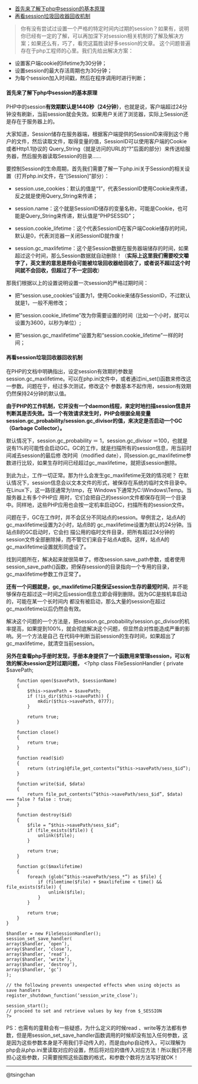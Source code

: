 <!-- TOC -->

- [首先来了解下php中session的基本原理](#首先来了解下php中session的基本原理)
- [再看session垃圾回收器回收机制](#再看session垃圾回收器回收机制)

<!-- /TOC -->


> 你有没有尝试过设置一个严格的特定时间内过期的session？如果有，说明你已经有一定的了解，可以再加深下对session相关机制的了解及解决方案；如果还么有，巧了，看完这篇胜读好多session的文章。
> 这个问题普遍存在于php工程师的心里。我们先给出解决方案：

- 设置客户端cookie的lifetime为30分钟；
- 设置session的最大存活周期也为30分钟；
- 为每个session加入时间戳，然后在程序调用时进行判断；

#### 首先来了解下php中session的基本原理 ####

PHP中的session**有效期默认是1440秒（24分钟）**，也就是说，客户端超过24分钟没有刷新，当前session就会失效。如果用户关闭了浏览器，实际上Session还是存在于服务器上的。

大家知道，Session储存在服务器端，根据客户端提供的SessionID来得到这个用户的文件，然后读取文件，取得变量的值，SessionID可以使用客户端的Cookie或者Http1.1协议的
Query_String（就是访问的URL的“?”后面的部分）来传送给服务器，然后服务器读取Session的目录……

要控制Session的生命周期，首先我们需要了解一下php.ini关于Session的相关设置（打开php.ini文件，在“[Session]”部分）：

- session.use_cookies：默认的值是“1”，代表SessionID使用Cookie来传递，反之就是使用Query_String来传递；

- session.name：这个就是SessionID储存的变量名称，可能是Cookie，也可能是Query_String来传递，默认值是“PHPSESSID”；

- session.cookie_lifetime：这个代表SessionID在客户端Cookie储存的时间，默认是0，代表浏览器一关闭SessionID就作废！

- session.gc_maxlifetime：这个是Session数据在服务器端储存的时间，如果超过这个时间，那么Session数据就自动删除！（**实际上这里我们需要咬文嚼字了，英文里的意思是将会可能被垃圾回收器给回收了，或者说不超过这个时间就不会回收，但超过了不一定回收**）

那我们根据以上的设置说明设置一次session的严格过期时间：

- 把“session.use_cookies”设置为1，使用Cookie来储存SessionID，不过默认就是1，一般不用修改；

- 把“session.cookie_lifetime”改为你需要设置的时间（比如一个小时，就可以设置为3600，以秒为单位）;

- 把“session.gc_maxlifetime”设置为和“session.cookie_lifetime”一样的时间；

#### 再看session垃圾回收器回收机制 ####

在PHP的文档中明确指出，设定session有效期的参数是session.gc_maxlifetime。可以在php.ini文件中，或者通过ini_set()函数来修改这一参数。问题在于，经过多次测试，修改这个
参数基本不起作用，session有效期仍然保持24分钟的默认值。

**由于PHP的工作机制，它并没有一个daemon线程，来定时地扫描session信息并判断其是否失效。当一个有效请求发生时，PHP会根据全局变量session.gc_probability/session.gc_divisor的值，来决定是否启动一个GC（Garbage Collector）。**

默认情况下，session.gc_probability ＝ 1，session.gc_divisor ＝100，也就是说有1%的可能性会启动GC。GC的工作，就是扫描所有的session信息，用当前时间减去session的最后修
改时间（modified date），同session.gc_maxlifetime参数进行比较，如果生存时间已经超过gc_maxlifetime，就把该session删除。

到此为止，工作一切正常。那为什么会发生gc_maxlifetime无效的情况呢？
在默认情况下，session信息会以文本文件的形式，被保存在系统的临时文件目录中。在Linux下，这一路径通常为\tmp，在 Windows下通常为C:\Windows\Temp。当服务器上有多个PHP应
用时，它们会把自己的session文件都保存在同一个目录中。同样地，这些PHP应用也会按一定机率启动GC，扫描所有的session文件。

问题在于，GC在工作时，并不会区分不同站点的session。举例言之，站点A的gc_maxlifetime设置为2小时，站点B的 gc_maxlifetime设置为默认的24分钟。当站点B的GC启动时，它会扫
描公用的临时文件目录，把所有超过24分钟的session文件全部删除掉，而不管它们来自于站点A或B。这样，站点A的gc_maxlifetime设置就形同虚设了。

找到问题所在，解决起来就很简单了。修改session.save_path参数，或者使用session_save_path()函数，把保存session的目录指向一个专用的目录，gc_maxlifetime参数工作正常了。

**还有一个问题就是，gc_maxlifetime只能保证session生存的最短时间**，并不能够保存在超过这一时间之后session信息立即会得到删除。因为GC是按机率启动的，可能在某一个长时间内
都没有被启动，那么大量的session在超过gc_maxlifetime以后仍然会有效。

解决这个问题的一个方法是，把session.gc_probability/session.gc_divisor的机率提高，如果提到100%，就会彻底解决这个问题，但显然会对性能造成严重的影响。另一个方法是自己
在代码中判断当前session的生存时间，如果超出了 gc_maxlifetime，就清空当前session。

**另外在查看php手册时发现，手册本身提供了一个函数用来管理session，可以有效的解决session定时过期问题，**
    <?php
    class FileSessionHandler
    {
	    private $savePath;
	    
	    function open($savePath, $sessionName)
	    {
		    $this->savePath = $savePath;
		    if (!is_dir($this->savePath)) {
		    	mkdir($this->savePath, 0777);
	    	}
	    
	    	return true;
	    }
	    
	    function close()
	    {
	    	return true;
	    }
	    
	    function read($id)
	    {
	    	return (string)@file_get_contents(“$this->savePath/sess_$id”);
	    }
	    
	    function write($id, $data)
	    {
	    	return file_put_contents(“$this->savePath/sess_$id”, $data) === false ? false : true;
	    }
	    
	    function destroy($id)
	    {
	    	$file = “$this->savePath/sess_$id”;
	    	if (file_exists($file)) {
	    		unlink($file);
	    	}
	    
	    	return true;
	    }
	    
	    function gc($maxlifetime)
	    {
	    	foreach (glob(“$this->savePath/sess_*”) as $file) {
		    	if (filemtime($file) + $maxlifetime < time() && file_exists($file)) {
		    		unlink($file);
		    	}
	    	}
	    
	    	return true;
	    }
    }
    
    $handler = new FileSessionHandler();
    session_set_save_handler(
    array($handler, ‘open’),
    array($handler, ‘close’),
    array($handler, ‘read’),
    array($handler, ‘write’),
    array($handler, ‘destroy’),
    array($handler, ‘gc’)
    );
    
    // the following prevents unexpected effects when using objects as save handlers
    register_shutdown_function(‘session_write_close’);
    
    session_start();
    // proceed to set and retrieve values by key from $_SESSION
    ?>

PS：也需有的童鞋会有一些疑惑，为什么定义的时候read 、write等方法都有参数，但是用session_set_save_handler函数调用的时候却没有加入任何参数，这是因为这些参数本身是不用我们手动传入的，而是由php自动传入，可以理解为php会从php.ini里读取对应的设置，然后将对应的值传入对应方法！所以我们不用担心这些参数，只需要按照这些函数的格式，和参数个数将方法写好就OK！

----
@tsingchan
